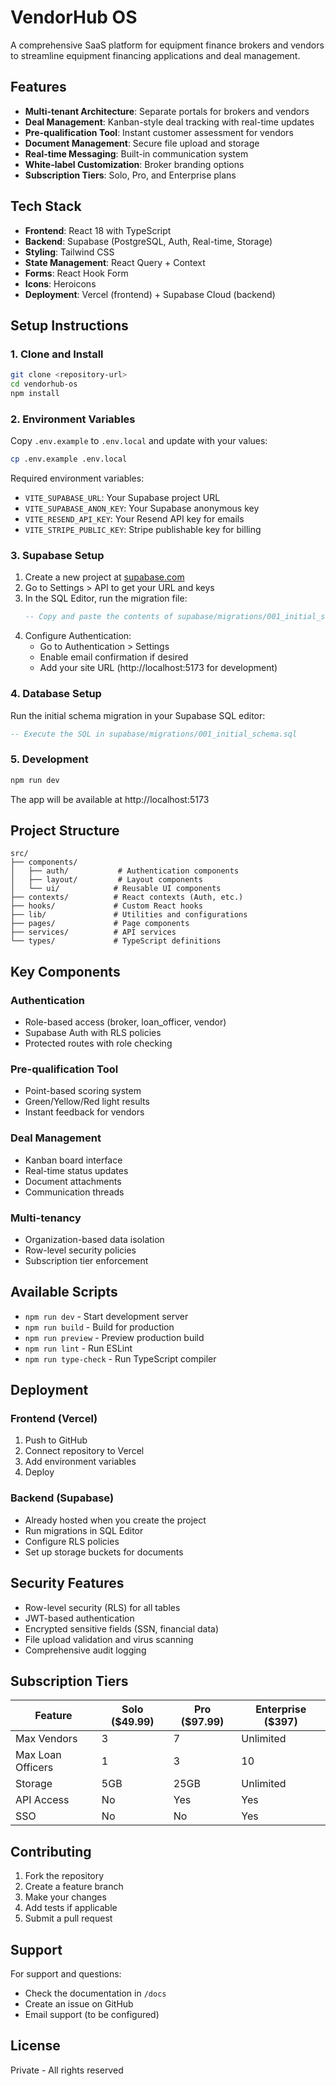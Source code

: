 # VendorHub OS

A comprehensive SaaS platform for equipment finance brokers and vendors to streamline equipment financing applications and deal management.

## Features

- **Multi-tenant Architecture**: Separate portals for brokers and vendors
- **Deal Management**: Kanban-style deal tracking with real-time updates
- **Pre-qualification Tool**: Instant customer assessment for vendors
- **Document Management**: Secure file upload and storage
- **Real-time Messaging**: Built-in communication system
- **White-label Customization**: Broker branding options
- **Subscription Tiers**: Solo, Pro, and Enterprise plans

## Tech Stack

- **Frontend**: React 18 with TypeScript
- **Backend**: Supabase (PostgreSQL, Auth, Real-time, Storage)
- **Styling**: Tailwind CSS
- **State Management**: React Query + Context
- **Forms**: React Hook Form
- **Icons**: Heroicons
- **Deployment**: Vercel (frontend) + Supabase Cloud (backend)

## Setup Instructions

### 1. Clone and Install

```bash
git clone <repository-url>
cd vendorhub-os
npm install
```

### 2. Environment Variables

Copy `.env.example` to `.env.local` and update with your values:

```bash
cp .env.example .env.local
```

Required environment variables:
- `VITE_SUPABASE_URL`: Your Supabase project URL
- `VITE_SUPABASE_ANON_KEY`: Your Supabase anonymous key
- `VITE_RESEND_API_KEY`: Your Resend API key for emails
- `VITE_STRIPE_PUBLIC_KEY`: Stripe publishable key for billing

### 3. Supabase Setup

1. Create a new project at [supabase.com](https://supabase.com)
2. Go to Settings > API to get your URL and keys
3. In the SQL Editor, run the migration file:
   ```sql
   -- Copy and paste the contents of supabase/migrations/001_initial_schema.sql
   ```
4. Configure Authentication:
   - Go to Authentication > Settings
   - Enable email confirmation if desired
   - Add your site URL (http://localhost:5173 for development)

### 4. Database Setup

Run the initial schema migration in your Supabase SQL editor:

```sql
-- Execute the SQL in supabase/migrations/001_initial_schema.sql
```

### 5. Development

```bash
npm run dev
```

The app will be available at http://localhost:5173

## Project Structure

```
src/
├── components/
│   ├── auth/           # Authentication components
│   ├── layout/         # Layout components
│   └── ui/            # Reusable UI components
├── contexts/          # React contexts (Auth, etc.)
├── hooks/             # Custom React hooks
├── lib/               # Utilities and configurations
├── pages/             # Page components
├── services/          # API services
└── types/             # TypeScript definitions
```

## Key Components

### Authentication
- Role-based access (broker, loan_officer, vendor)
- Supabase Auth with RLS policies
- Protected routes with role checking

### Pre-qualification Tool
- Point-based scoring system
- Green/Yellow/Red light results
- Instant feedback for vendors

### Deal Management
- Kanban board interface
- Real-time status updates
- Document attachments
- Communication threads

### Multi-tenancy
- Organization-based data isolation
- Row-level security policies
- Subscription tier enforcement

## Available Scripts

- `npm run dev` - Start development server
- `npm run build` - Build for production
- `npm run preview` - Preview production build
- `npm run lint` - Run ESLint
- `npm run type-check` - Run TypeScript compiler

## Deployment

### Frontend (Vercel)
1. Push to GitHub
2. Connect repository to Vercel
3. Add environment variables
4. Deploy

### Backend (Supabase)
- Already hosted when you create the project
- Run migrations in SQL Editor
- Configure RLS policies
- Set up storage buckets for documents

## Security Features

- Row-level security (RLS) for all tables
- JWT-based authentication
- Encrypted sensitive fields (SSN, financial data)
- File upload validation and virus scanning
- Comprehensive audit logging

## Subscription Tiers

| Feature | Solo ($49.99) | Pro ($97.99) | Enterprise ($397) |
|---------|---------------|--------------|-------------------|
| Max Vendors | 3 | 7 | Unlimited |
| Max Loan Officers | 1 | 3 | 10 |
| Storage | 5GB | 25GB | Unlimited |
| API Access | No | Yes | Yes |
| SSO | No | No | Yes |

## Contributing

1. Fork the repository
2. Create a feature branch
3. Make your changes
4. Add tests if applicable
5. Submit a pull request

## Support

For support and questions:
- Check the documentation in `/docs`
- Create an issue on GitHub
- Email support (to be configured)

## License

Private - All rights reserved